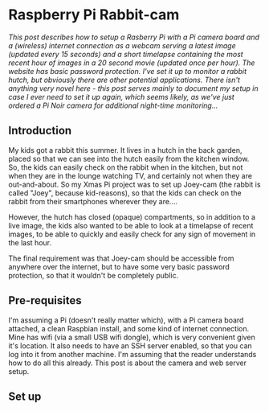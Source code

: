 # Raspberry Pi Rabbit-cam

*This post describes how to setup a Rasberry Pi with a Pi camera board and a (wireless) internet connection as a webcam serving a latest image (updated every 15 seconds) and a short timelapse containing the most recent hour of images in a 20 second movie (updated once per hour). The website has basic password protection. I've set it up to monitor a rabbit hutch, but obviously there are other potential applications. There isn't anything very novel here - this post serves mainly to document my setup in case I ever need to set it up again, which seems likely, as we've just ordered a Pi Noir camera for additional night-time monitoring...*

## Introduction

My kids got a rabbit this summer. It lives in a hutch in the back garden, placed so that we can see into the hutch easily from the kitchen window. So, the kids can easily check on the rabbit when in the kitchen, but not when they are in the lounge watching TV, and certainly not when they are out-and-about. So my Xmas Pi project was to set up Joey-cam (the rabbit is called "Joey", because kid-reasons), so that the kids can check on the rabbit from their smartphones wherever they are....

However, the hutch has closed (opaque) compartments, so in addition to a live image, the kids also wanted to be able to look at a timelapse of recent images, to be able to quickly and easily check for any sign of movement in the last hour.

The final requirement was that Joey-cam should be accessible from anywhere over the internet, but to have some very basic password protection, so that it wouldn't be completely public.

## Pre-requisites

I'm assuming a Pi (doesn't really matter which), with a Pi camera board attached, a clean Raspbian install, and some kind of internet connection. Mine has wifi (via a small USB wifi dongle), which is very convenient given it's location. It also needs to have an SSH server enabled, so that you can log into it from another machine. I'm assuming that the reader understands how to do all this already. This post is about the camera and web server setup.

## Set up







